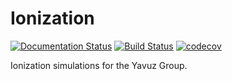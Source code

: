 # Ionization

[![Documentation Status](https://readthedocs.org/projects/ionization/badge/?version=latest)](https://ionization.readthedocs.io/en/latest/?badge=latest)
[![Build Status](https://travis-ci.org/JoshKarpel/ionization.svg?branch=master)](https://travis-ci.org/JoshKarpel/ionization)
[![codecov](https://codecov.io/gh/JoshKarpel/ionization/branch/master/graph/badge.svg)](https://codecov.io/gh/JoshKarpel/ionization)

Ionization simulations for the Yavuz Group.
